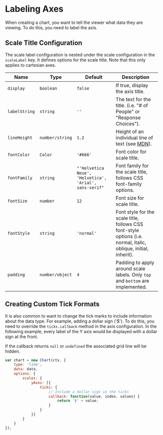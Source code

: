 # Labeling Axes

When creating a chart, you want to tell the viewer what data they are viewing. To do this, you need to label the axis.

## Scale Title Configuration

The scale label configuration is nested under the scale configuration in the `scaleLabel` key. It defines options for the scale title. Note that this only applies to cartesian axes.

| Name | Type | Default | Description
| ---- | ---- | ------- | -----------
| `display` | `boolean` | `false` | If true, display the axis title.
| `labelString` | `string` | `''` | The text for the title. (i.e. "# of People" or "Response Choices").
| `lineHeight` | `number/string` | `1.2` | Height of an individual line of text (see [MDN](https://developer.mozilla.org/en-US/docs/Web/CSS/line-height)).
| `fontColor` | `Color` | `'#666'` | Font color for scale title.
| `fontFamily` | `string` | `"'Helvetica Neue', 'Helvetica', 'Arial', sans-serif"` | Font family for the scale title, follows CSS font-family options.
| `fontSize` | `number` | `12` | Font size for scale title.
| `fontStyle` | `string` | `'normal'` | Font style for the scale title, follows CSS font-style options (i.e. normal, italic, oblique, initial, inherit).
| `padding` | `number/object` | `4` | Padding to apply around scale labels. Only `top` and `bottom` are implemented.

## Creating Custom Tick Formats

It is also common to want to change the tick marks to include information about the data type. For example, adding a dollar sign ('$'). To do this, you need to override the `ticks.callback` method in the axis configuration.
In the following example, every label of the Y axis would be displayed with a dollar sign at the front.

If the callback returns `null` or `undefined` the associated grid line will be hidden.

```javascript
var chart = new Chart(ctx, {
    type: 'line',
    data: data,
    options: {
        scales: {
            yAxes: [{
                ticks: {
                    // Include a dollar sign in the ticks
                    callback: function(value, index, values) {
                        return '$' + value;
                    }
                }
            }]
        }
    }
});
```
